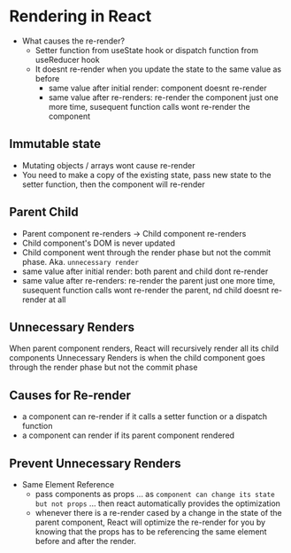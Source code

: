 # Rendering in React

- What causes the re-render?
  - Setter function from useState hook or dispatch function from useReducer hook
  - It doesnt re-render when you update the state to the same value as before
    - same value after initial render: component doesnt re-render
    - same value after re-renders: re-render the component just one more time, susequent function calls wont re-render the component

## Immutable state

- Mutating objects / arrays wont cause re-render
- You need to make a copy of the existing state, pass new state to the setter function, then the component will re-render

## Parent Child

- Parent component re-renders -> Child component re-renders
- Child component's DOM is never updated
- Child component went through the render phase but not the commit phase. Aka. `unnecessary render`
- same value after initial render: both parent and child dont re-render
- same value after re-renders: re-render the parent just one more time, susequent function calls wont re-render the parent, nd child doesnt re-render at all

## Unnecessary Renders

When parent component renders, React will recursively render all its child components
Unnecessary Renders is when the child component goes through the render phase but not the commit phase

## Causes for Re-render

- a component can re-render if it calls a setter function or a dispatch function
- a component can render if its parent component rendered

## Prevent Unnecessary Renders

- Same Element Reference
  - pass components as props ... as `component can change its state but not props` ... then react automatically provides the optimization
  - whenever there is a re-render cased by a change in the state of the parent component, React will optimize the re-render for you by knowing that the props has to be referencing the same element before and after the render.
